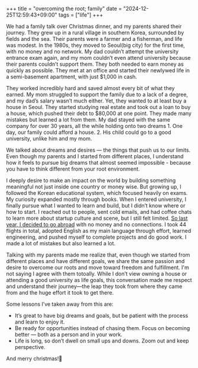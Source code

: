 +++
title = "overcoming the root; family"
date = "2024-12-25T12:59:43+09:00"
tags = ["life"]
+++

We had a family talk over Christmas dinner, and my parents shared their journey. They grew up in a rural village in southern Korea, surrounded by fields and the sea. Their parents were a farmer and a fisherman, and life was modest. In the 1980s, they moved to Seoul(big city) for the first time, with no money and no network. My dad couldn’t attempt the university entrance exam again, and my mom couldn’t even attend university because their parents couldn’t support them. They both needed to earn money as quickly as possible. They met at an office and started their newlywed life in a semi-basement apartment, with just $1,000 in cash.

They worked incredibly hard and saved almost every bit of what they earned. My mom struggled to support the family due to a lack of a degree, and my dad’s salary wasn’t much either. Yet, they wanted to at least buy a house in Seoul. They started studying real estate and took out a loan to buy a house, which pushed their debt to $80,000 at one point. They made many mistakes but learned a lot from them. My dad stayed with the same company for over 30 years, all the while holding onto two dreams  1. One day, our family could afford a house. 2. His child could go to a good university, unlike him and my mom.

We talked about dreams and desires — the things that push us to our limits. Even though my parents and I started from different places, I understand how it feels to pursue big dreams that almost seemed impossible - because you have to think different from your root environment.

I deeply desire to make an impact on the world by building something meaningful not just inside one country or money wise. But growing up, I followed the Korean educational system, which focused heavily on exams. My curiosity expanded mostly through books. When I entered university, I finally pursue what I wanted to learn and build, but I didn’t know where or how to start. I reached out to people, sent cold emails, and had coffee chats to learn more about startup culture and scene, but I still felt limited. [So last year, I decided to go abroad](https://www.piapark.me/just-a-story-about-joy-of-learning/) with no money and no connections. I took 44 flights in total, adopted English as my main language through effort, learned engineering, and pushed myself to complete projects and do good work. I made a lot of mistakes but also learned a lot.

Talking with my parents made me realize that, even though we started from different places and have different goals, we share the same passion and desire to overcome our roots and move toward freedom and fulfillment. I'm not saying I agree with them totoally. While I don’t view owning a house or attending a good university as life goals, this conversation made me respect and understand their journey—the leap they took from where they came from and the huge effort it took to get there.

Some lessons I’ve taken away from this are:
- It’s great to have big dreams and goals, but be patient with the process and learn to enjoy it.
- Be ready for opportunities instead of chasing them. Focus on becoming better — both as a person and in your work.
- Life is long, so don’t dwell on small ups and downs. Zoom out and keep perspective.

And merry christmas!🎄
